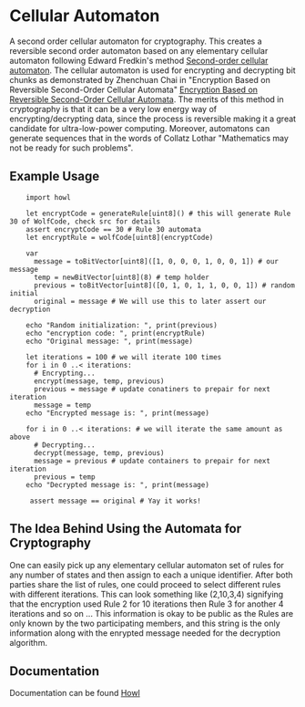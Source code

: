 # Cellular Automaton
A second order cellular automaton for cryptography. This creates a reversible second order automaton based on any elementary cellular automaton following Edward Fredkin's method  <a class="external reference" href="https://en.wikipedia.org/wiki/Second-order_cellular_automaton">Second-order cellular automaton</a>. The cellular automaton is used for encrypting and decrypting bit chunks as demonstrated by Zhenchuan Chai in "Encryption Based on Reversible Second-Order Cellular Automata" <a class="external reference" href="http://dx.doi.org/10.1007/11576259_39">Encryption Based on Reversible Second-Order Cellular Automata</a>.
The merits of this method in cryptography is that it can be a very low energy
way of encrypting/decrypting data, since the process is reversible making it a
great candidate for ultra-low-power computing. Moreover, automatons can
generate sequences that in the words of Collatz Lothar "Mathematics may not be
ready for such problems".
## Example Usage                                                        
```
    import howl

    let encryptCode = generateRule[uint8]() # this will generate Rule 30 of WolfCode, check src for details
    assert encryptCode == 30 # Rule 30 automata
    let encryptRule = wolfCode[uint8](encryptCode)
 
    var 
      message = toBitVector[uint8]([1, 0, 0, 0, 1, 0, 0, 1]) # our message
      temp = newBitVector[uint8](8) # temp holder
      previous = toBitVector[uint8]([0, 1, 0, 1, 1, 0, 0, 1]) # random initial
      original = message # We will use this to later assert our decryption
 
    echo "Random initialization: ", print(previous)
    echo "encryption code: ", print(encryptRule)
    echo "Original message: ", print(message)
 
    let iterations = 100 # we will iterate 100 times
    for i in 0 ..< iterations:
      # Encrypting...
      encrypt(message, temp, previous)
      previous = message # update conatiners to prepair for next iteration
      message = temp
    echo "Encrypted message is: ", print(message)
 
    for i in 0 ..< iterations: # we will iterate the same amount as above
      # Decrypting...
      decrypt(message, temp, previous)
      message = previous # update containers to prepair for next iteration
      previous = temp
    echo "Decrypted message is: ", print(message)
 
     assert message == original # Yay it works!
```
## The Idea Behind Using the Automata for Cryptography
One can easily pick up any elementary cellular automaton set of rules for any
number of states and then assign to each a unique identifier. After both
parties share the list of rules, one could proceed to select different rules
with different iterations. This can look something like (2,10,3,4) signifying
that the encryption used Rule 2 for 10 iterations then Rule 3 for another 4
iterations and so on ... This information is okay to be public as the Rules are
only known by the two participating members, and this string is the only
information along with the enrypted message needed for the decryption
algorithm.

## Documentation
Documentation can be found <a class="external reference" href="https://marcazar.github.io/Howl/docs/howl.html">Howl</a>
